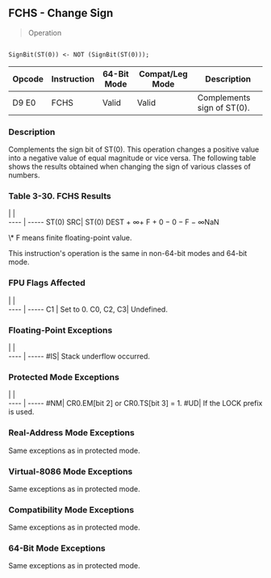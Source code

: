## FCHS - Change Sign

> Operation
``` slim

SignBit(ST(0)) <- NOT (SignBit(ST(0)));

```

 Opcode| Instruction| 64-Bit Mode| Compat/Leg Mode| Description               
 ---  | --- | --- | --- | ---
 D9 E0 | FCHS       | Valid      | Valid          | Complements sign of ST(0).

### Description
Complements the sign bit of ST(0). This operation changes a positive value into
a negative value of equal magnitude or vice versa. The following table shows
the results obtained when changing the sign of various classes of numbers.


### Table 3-30. FCHS Results
   | |  
---- | -----
 ST(0) SRC| ST(0) DEST + ∞+ F + 0 − 0 − F − ∞NaN
<aside class="notification">
\* F means finite floating-point value.
</aside>

This instruction's operation is the same in non-64-bit modes and 64-bit mode.



### FPU Flags Affected
   | |  
---- | -----
 C1        | Set to 0. 
 C0, C2, C3| Undefined.

### Floating-Point Exceptions
   | |  
---- | -----
 #IS| Stack underflow occurred.

### Protected Mode Exceptions
   | |  
---- | -----
 #NM| CR0.EM[bit 2] or CR0.TS[bit 3] = 1.
 #UD| If the LOCK prefix is used.        

### Real-Address Mode Exceptions
Same exceptions as in protected mode.


### Virtual-8086 Mode Exceptions
Same exceptions as in protected mode.


### Compatibility Mode Exceptions
Same exceptions as in protected mode.


### 64-Bit Mode Exceptions
Same exceptions as in protected mode.
